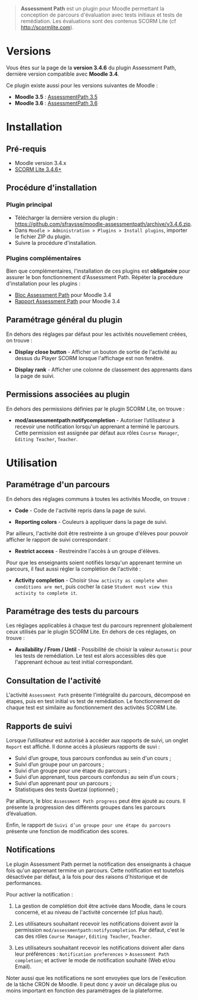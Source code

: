 > **Assessment Path** est un plugin pour Moodle permettant la conception de parcours d'évaluation avec tests initiaux et tests de remédiation. Les évaluations sont des contenus SCORM Lite (cf http://scormlite.com).


# Versions

Vous êtes sur la page de la **version 3.4.6** du plugin Assessment Path, dernière version compatible avec **Moodle 3.4**.

Ce plugin existe aussi pour les versions suivantes de Moodle :
- **Moodle 3.5** : [AssessmentPath 3.5](https://github.com/sfraysse/moodle-assessmentpath/tree/3.5)
- **Moodle 3.6** : [AssessmentPath 3.6](https://github.com/sfraysse/moodle-assessmentpath/tree/3.6)


# Installation


## Pré-requis

- Moodle version 3.4.x
- [SCORM Lite 3.4.6+](https://github.com/sfraysse/moodle-scormlite/tree/3.4)


## Procédure d'installation

### Plugin principal

- Télécharger la dernière version du plugin : https://github.com/sfraysse/moodle-assessmentpath/archive/v3.4.6.zip.
- Dans `Moodle > Administration > Plugins > Install plugins`, importer le fichier ZIP du plugin.
- Suivre la procédure d'installation.

### Plugins complémentaires

Bien que complémentaires, l'installation de ces plugins est **obligatoire** pour assurer le bon fonctionnement d'Assessment Path. Répéter la procédure d'installation pour les plugins :

- [Bloc Assessment Path](https://github.com/sfraysse/moodle-assessmentpath-block/archive/v3.4.0.zip) pour Moodle 3.4
- [Rapport Assessment Path](https://github.com/sfraysse/moodle-assessmentpath-report/archive/v3.4.0.zip) pour Moodle 3.4



## Paramétrage général du plugin

En dehors des réglages par défaut pour les activités nouvellement créées, on trouve :

- **Display close button** - Afficher un bouton de sortie de l'activité au dessus du Player SCORM lorsque l'affichage est non fenêtré.

- **Display rank** - Afficher une colonne de classement des apprenants dans la page de suivi.


## Permissions associées au plugin

En dehors des permissions définies par le plugin SCORM Lite, on trouve :

- **mod/assessmentpath:notifycompletion** - Autoriser l’utilisateur à recevoir une notification lorsqu'un apprenant a terminé le parcours. Cette permission est assignée par défaut aux rôles `Course Manager`, `Editing Teacher`, `Teacher`. 


# Utilisation 


## Paramétrage d'un parcours

En dehors des réglages communs à toutes les activités Moodle, on trouve :

- **Code** - Code de l'activité repris dans la page de suivi.

- **Reporting colors** - Couleurs à appliquer dans la page de suivi.

Par ailleurs, l'activité doit être restreinte à un groupe d'élèves pour pouvoir afficher le rapport de suivi correspondant :

- **Restrict access** - Restreindre l'accès à un groupe d'élèves.

Pour que les enseignants soient notifiés lorsqu'un apprenant termine un parcours, il faut aussi régler la complétion de l'activité :

- **Activity completion** - Choisir `Show activity as complete when conditions are met`, puis cocher la case `Student must view this activity to complete it`.


## Paramétrage des tests du parcours

Les réglages applicables à chaque test du parcours reprennent globalement ceux utilisés par le plugin SCORM Lite.
En dehors de ces réglages, on trouve :

- **Availability / From / Until** - Possibilité de choisir la valeur `Automatic` pour les tests de remédiation. Le test est alors accessibles dès que l'apprenant échoue au test initial correspondant.


## Consultation de l'activité

L'activité `Assessment Path` présente l'intégralité du parcours, décomposé en étapes, puis en test initial vs test de remédiation. Le fonctionnement de chaque test est similaire au fonctionnement des activités SCORM Lite.


## Rapports de suivi

Lorsque l’utilisateur est autorisé à accéder aux rapports de suivi, un onglet `Report` est affiché. Il donne accès à plusieurs rapports de suvi :

- Suivi d’un groupe, tous parcours confondus au sein d'un cours ;
- Suivi d’un groupe pour un parcours ;
- Suivi d’un groupe pour une étape du parcours ;
- Suivi d’un apprenant, tous parcours confondus au sein d'un cours ;
- Suivi d’un apprenant pour un parcours ;
- Statistiques des tests Quetzal (optionnel) ;

Par ailleurs, le bloc `Assessment Path progress` peut être ajouté au cours. Il présente la progression des différents groupes dans les parcours d’évaluation.

Enfin, le rapport de `Suivi d’un groupe pour une étape du parcours` présente une fonction de modification des scores.


## Notifications

Le plugin Assessment Path permet la notification des enseignants à chaque fois qu'un apprenant termine un parcours. Cette notification est toutefois désactivée par défaut, à la fois pour des raisons d'historique et de performances.

Pour activer la notification :

1. La gestion de complétion doit être activée dans Moodle, dans le cours concerné, et au niveau de l'activité concernée (cf plus haut).

2. Les utilisateurs souhaitant recevoir les notifications doivent avoir la permission `mod/assessmentpath:notifycompletion`. Par défaut, c'est le cas des rôles `Course Manager`, `Editing Teacher`, `Teacher`. 

3. Les utilisateurs souhaitant recevoir les notifications doivent aller dans leur préférences : `Notification preferences` > `Assessment Path completion`; et activer le mode de notification souhaité (Web et/ou Email).

Noter aussi que les notifications ne sont envoyées que lors de l'exécution de la tâche CRON de Moodle. Il peut donc y avoir un décalage plus ou moins important en fonction des paramétrages de la plateforme. 



